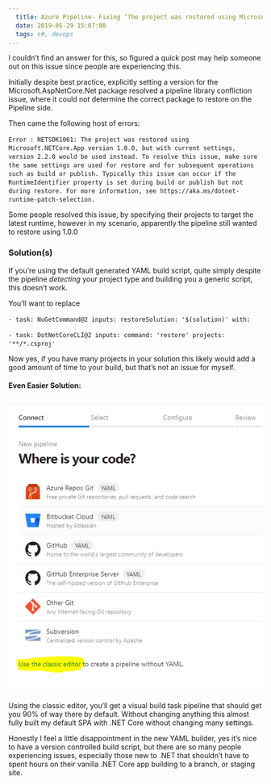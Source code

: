 ```yaml
---
  title: Azure Pipeline- Fixing ‘The project was restored using Microsoft.NETCore.App version x.x.x
  date: 2019-05-29 15:07:00
  tags: c#, devops
---
```



I couldn’t find an answer for this, so figured a quick post may help someone out on this issue since people are experiencing this.

Initially despite best practice, explicitly setting a version for the Microsoft.AspNetCore.Net package resolved a pipeline library confliction issue, where it could not determine the correct package to restore on the Pipeline side.

Then came the following host of errors:

`Error : NETSDK1061: The project was restored using Microsoft.NETCore.App version 1.0.0, but with current settings, version 2.2.0 would be used instead. To resolve this issue, make sure the same settings are used for restore and for subsequent operations such as build or publish. Typically this issue can occur if the RuntimeIdentifier property is set during build or publish but not during restore. For more information, see https://aka.ms/dotnet-runtime-patch-selection.`

Some people resolved this issue, by specifying their projects to target the latest runtime, however in my scenario, apparently the pipeline still wanted to restore using 1.0.0

### Solution(s)
If you’re using the default generated YAML build script, quite simply despite the pipeline *detecting* your project type and building you a generic script, this doesn’t work.

You’ll want to replace

`- task: NuGetCommand@2
  inputs:
    restoreSolution: '$(solution)'
with:`

`- task: DotNetCoreCLI@2
  inputs:
    command: 'restore'
    projects: '**/*.csproj'`

Now yes, if you have many projects in your solution this likely would add a good amount of time to your build, but that’s not an issue for myself.

#### Even Easier Solution:

![](azure-pipeline-fixing-the-project-was-restored-using-microsoft-netcore-app-version-x-x-x/classic-editor.png)

Using the classic editor, you’ll get a visual build task pipeline that should get you 90% of way there by default. Without changing anything this almost fully built my default SPA with .NET Core without changing many settings.

Honestly I feel a little disappointment in the new YAML builder, yes it’s nice to have a version controlled build script, but there are so many people experiencing issues, especially those new to .NET that shouldn’t have to spent hours on their vanilla .NET Core app building to a branch, or staging site.